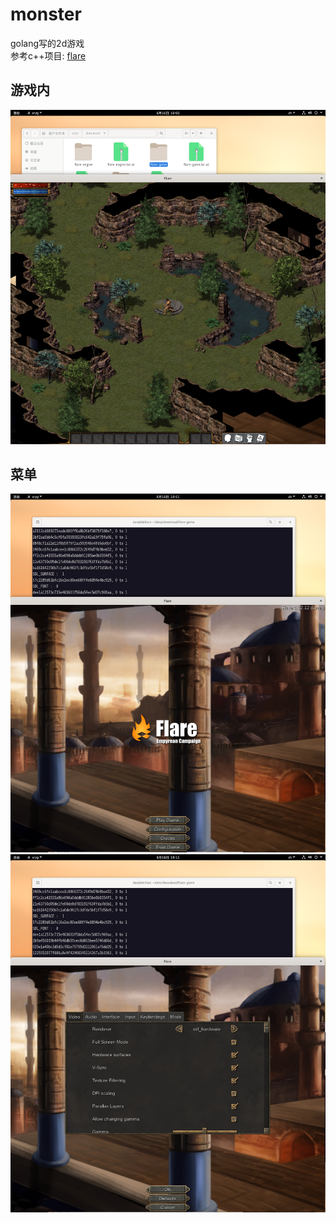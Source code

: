 # monster
golang写的2d游戏  
参考c++项目: [flare](https://github.com/flareteam/flare-game)
 
## 游戏内
![dd](./imgs/3.png)  
## 菜单
![dd](./imgs/1.png)  
![dd](./imgs/2.png)
